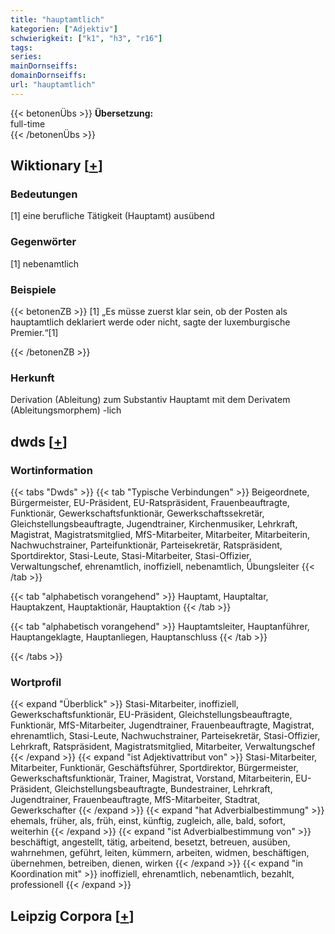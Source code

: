 ```yaml
---
title: "hauptamtlich"
kategorien: ["Adjektiv"]
schwierigkeit: ["k1", "h3", "r16"]
tags:
series:
mainDornseiffs:
domainDornseiffs:
url: "hauptamtlich"
---
```


{{< betonenÜbs >}}
**Übersetzung:**  
full-time  
{{< /betonenÜbs >}}

## Wiktionary [[+](https://de.wiktionary.org/wiki/hauptamtlich)]

### Bedeutungen
[1] eine berufliche Tätigkeit (Hauptamt) ausübend  

### Gegenwörter
[1] nebenamtlich  

### Beispiele
{{< betonenZB >}}
[1] „Es müsse zuerst klar sein, ob der Posten als hauptamtlich deklariert werde oder nicht, sagte der luxemburgische Premier.“[1]  

{{< /betonenZB >}}
### Herkunft
Derivation (Ableitung) zum Substantiv Hauptamt mit dem Derivatem (Ableitungsmorphem) -lich  



## dwds [[+](https://www.dwds.de/wb/hauptamtlich)]

### Wortinformation
{{< tabs "Dwds" >}}
{{< tab "Typische Verbindungen" >}}
Beigeordnete, Bürgermeister, EU-Präsident, EU-Ratspräsident, Frauenbeauftragte, Funktionär, Gewerkschaftsfunktionär, Gewerkschaftssekretär, Gleichstellungsbeauftragte, Jugendtrainer, Kirchenmusiker, Lehrkraft, Magistrat, Magistratsmitglied, MfS-Mitarbeiter, Mitarbeiter, Mitarbeiterin, Nachwuchstrainer, Parteifunktionär, Parteisekretär, Ratspräsident, Sportdirektor, Stasi-Leute, Stasi-Mitarbeiter, Stasi-Offizier, Verwaltungschef, ehrenamtlich, inoffiziell, nebenamtlich, Übungsleiter
{{< /tab >}}

{{< tab "alphabetisch vorangehend" >}}
Hauptamt, Hauptaltar, Hauptakzent, Hauptaktionär, Hauptaktion
{{< /tab >}}

{{< tab "alphabetisch vorangehend" >}}
Hauptamtsleiter, Hauptanführer, Hauptangeklagte, Hauptanliegen, Hauptanschluss
{{< /tab >}}

{{< /tabs >}}

### Wortprofil
{{< expand "Überblick" >}} Stasi-Mitarbeiter, inoffiziell, Gewerkschaftsfunktionär, EU-Präsident, Gleichstellungsbeauftragte, Funktionär, MfS-Mitarbeiter, Jugendtrainer, Frauenbeauftragte, Magistrat, ehrenamtlich, Stasi-Leute, Nachwuchstrainer, Parteisekretär, Stasi-Offizier, Lehrkraft, Ratspräsident, Magistratsmitglied, Mitarbeiter, Verwaltungschef {{< /expand >}}
{{< expand "ist Adjektivattribut von" >}} Stasi-Mitarbeiter, Mitarbeiter, Funktionär, Geschäftsführer, Sportdirektor, Bürgermeister, Gewerkschaftsfunktionär, Trainer, Magistrat, Vorstand, Mitarbeiterin, EU-Präsident, Gleichstellungsbeauftragte, Bundestrainer, Lehrkraft, Jugendtrainer, Frauenbeauftragte, MfS-Mitarbeiter, Stadtrat, Gewerkschafter {{< /expand >}}
{{< expand "hat Adverbialbestimmung" >}} ehemals, früher, als, früh, einst, künftig, zugleich, alle, bald, sofort, weiterhin {{< /expand >}}
{{< expand "ist Adverbialbestimmung von" >}} beschäftigt, angestellt, tätig, arbeitend, besetzt, betreuen, ausüben, wahrnehmen, geführt, leiten, kümmern, arbeiten, widmen, beschäftigen, übernehmen, betreiben, dienen, wirken {{< /expand >}}
{{< expand "in Koordination mit" >}} inoffiziell, ehrenamtlich, nebenamtlich, bezahlt, professionell {{< /expand >}}

## Leipzig Corpora [[+](https://corpora.uni-leipzig.de/en/res?word=hauptamtlich&corpusId=deu_newscrawl-public_2018)]

